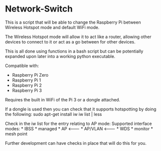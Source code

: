 # Network-Switch

This is a script that will be able to change the Raspberry Pi between Wireless Hotspot mode and default WiFi mode.

The Wireless Hotspot mode will allow it to act like a router, allowing other devices to connect to it or act as a go between for other devices.

This is all done using functions in a bash script but can be potentially expanded upon later into a working python executable.

Compatible with:
  - Raspberry Pi Zero
  - Raspberry Pi 1
  - Raspberry Pi 2
  - Raspberry Pi 3

Requires the built in WiFi of the Pi 3 or a dongle attached.

If a dongle is used then you can check that it supports hotspotting by doing the following:
  sudo apt-get install iw
  iw list | less
  
  Check in the iw list for the entry relating to AP mode:
    Supported interface modes:
      * IBSS
      * managed
      * AP          <---
      * AP/VLAN     <---
      * WDS
      * monitor
      * mesh point
      
Further development can have checks in place that will do this for you.
